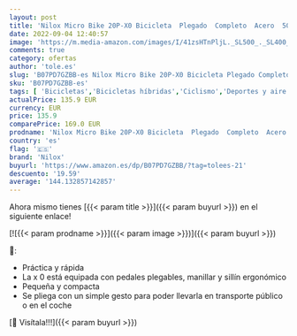 ```yaml
---
layout: post
title: 'Nilox Micro Bike 20P-X0 Bicicleta  Plegado  Completo  Acero  50 8 cm  20"   Cadena   Unisex Adulto  Negro'
date: 2022-09-04 12:40:57
image: 'https://m.media-amazon.com/images/I/41zsHTnPljL._SL500_._SL400_.jpg'
comments: true
category: ofertas
author: 'tole.es'
slug: 'B07PD7GZBB-es Nilox Micro Bike 20P-X0 Bicicleta Plegado Completo Acero...'
sku: 'B07PD7GZBB-es'
tags: [ 'Bicicletas','Bicicletas híbridas','Ciclismo','Deportes y aire libre','Ropa y equipo para deportes','bicicleta','nilox','🇪🇸', ]
actualPrice: 135.9 EUR
currency: EUR
price: 135.9
comparePrice: 169.0 EUR
prodname: 'Nilox Micro Bike 20P-X0 Bicicleta  Plegado  Completo  Acero  50 8 cm  20"   Cadena   Unisex Adulto  Negro'
country: 'es'
flag: '🇪🇸'
brand: 'Nilox'
buyurl: 'https://www.amazon.es/dp/B07PD7GZBB/?tag=tolees-21'
descuento: '19.59'
average: '144.132857142857'
---
```


Ahora mismo tienes [{{< param title >}}]({{< param buyurl >}}) en el siguiente enlace!

[![{{< param prodname >}}]({{< param image >}})]({{< param buyurl >}})

🔎:

- Práctica y rápida
- La x 0 está equipada con pedales plegables, manillar y sillín ergonómico
- Pequeña y compacta
- Se pliega con un simple gesto para poder llevarla en transporte público o en el coche

[🛒 Visítala!!!]({{< param buyurl >}})
